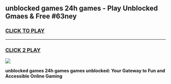 
## unblocked games 24h games - Play Unblocked Gmaes & Free #63ney
<h3>
<a href="https://news.freeplayer.one?title=unblocked_games_24h_games&ref=03M">CLICK TO PLAY</a></h3>
<hr>

<h3>
<a href="https://news.freeplayer.one?title=unblocked_games_24h_games&ref=03M">CLICK 2 PLAY</a>
  
</h3>

<a href="https://news.freeplayer.one?title=unblocked_games_24h_games&ref=03M"><img src="https://clearcache.store/games.png"></a>


**unblocked games 24h games games unblocked: Your Gateway to Fun and Accessible Online Gaming**
